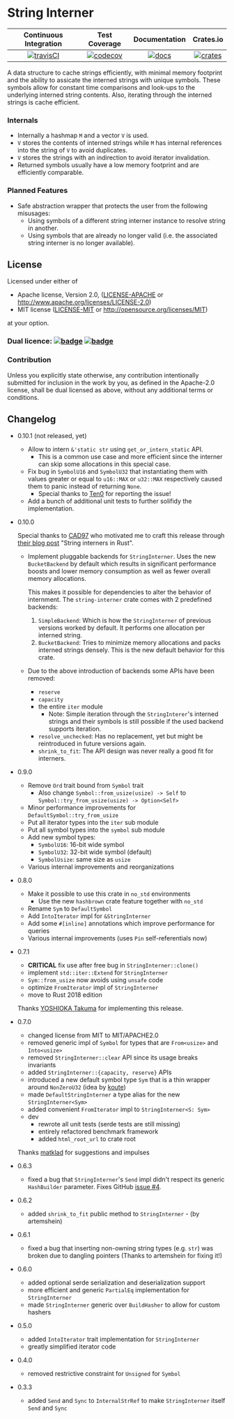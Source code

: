 # String Interner

| Continuous Integration |     Test Coverage    |  Documentation   |       Crates.io      |
|:----------------------:|:--------------------:|:----------------:|:--------------------:|
| [![travisCI][1]][2]    | [![codecov][5]][6]   | [![docs][9]][10] | [![crates][11]][12]  |

A data structure to cache strings efficiently, with minimal memory footprint and the ability to assicate
the interned strings with unique symbols.
These symbols allow for constant time comparisons and look-ups to the underlying interned string contents.
Also, iterating through the interned strings is cache efficient.

### Internals

- Internally a hashmap `M` and a vector `V` is used.
- `V` stores the contents of interned strings while `M` has internal references into the string of `V` to avoid duplicates.
- `V` stores the strings with an indirection to avoid iterator invalidation.
- Returned symbols usually have a low memory footprint and are efficiently comparable.

### Planned Features

- Safe abstraction wrapper that protects the user from the following misusages:
	- Using symbols of a different string interner instance to resolve string in another.
	- Using symbols that are already no longer valid (i.e. the associated string interner is no longer available).

## License

Licensed under either of

 * Apache license, Version 2.0, ([LICENSE-APACHE](LICENSE-APACHE) or http://www.apache.org/licenses/LICENSE-2.0)
 * MIT license ([LICENSE-MIT](LICENSE-MIT) or http://opensource.org/licenses/MIT)

at your option.

### Dual licence: [![badge][license-mit-badge]](LICENSE-MIT) [![badge][license-apache-badge]](LICENSE-APACHE)

### Contribution

Unless you explicitly state otherwise, any contribution intentionally submitted
for inclusion in the work by you, as defined in the Apache-2.0 license, shall be dual licensed as above, without any
additional terms or conditions.

## Changelog

- 0.10.1 (not released, yet)

	- Allow to intern `&'static str` using `get_or_intern_static` API.
		- This is a common use case and more efficient since the interner can
		  skip some allocations in this special case.
	- Fix bug in `SymbolU16` and `SymbolU32` that instantiating them with values
	  greater or equal to `u16::MAX` or `u32::MAX` respectively caused them to
	  panic instead of returning `None`.
	  - Special thanks to [Ten0](https://github.com/Ten0) for reporting the issue!
	- Add a bunch of additional unit tests to further solifidy the implementation.

- 0.10.0

	Special thanks to [CAD97](https://dev.to/cad97) who motivated me to craft this
	release through [their blog post](https://dev.to/cad97/string-interners-in-rust-797)
	"String interners in Rust".

	- Implement pluggable backends for `StringInterner`.
	  Uses the new `BucketBackend` by default which results in significant
	  performance boosts and lower memory consumption as well as fewer overall
	  memory allocations.

	  This makes it possible for dependencies to alter the behavior of internment.
	  The `string-interner` crate comes with 2 predefined backends:
		1. `SimpleBackend`: Which is how the `StringInterner` of previous versions
		   worked by default. It performs one allocation per interned string.
		2. `BucketBackend`: Tries to minimize memory allocations and packs
		   interned strings densely. This is the new default behavior for this crate.
	- Due to the above introduction of backends some APIs have been removed:
		- `reserve`
		- `capacity`
		- the entire `iter` module
			- Note: Simple iteration through the `StringInterer`'s interned strings
			        and their symbols is still possible if the used backend supports
			        iteration.
		- `resolve_unchecked`: Has no replacement, yet but might be reintroduced
		                       in future versions again.
		- `shrink_to_fit`: The API design was never really a good fit for interners.

- 0.9.0

	- Remove `Ord` trait bound from `Symbol` trait
		- Also change `Symbol::from_usize(usize) -> Self` to `Symbol::try_from_usize(usize) -> Option<Self>`
	- Minor performance improvements for `DefaultSymbol::try_from_usize`
	- Put all iterator types into the `iter` sub module
	- Put all symbol types into the `symbol` sub module
	- Add new symbol types:
		- `SymbolU16`: 16-bit wide symbol
		- `SymbolU32`: 32-bit wide symbol (default)
		- `SymbolUsize`: same size as `usize`
	- Various internal improvements and reorganizations

- 0.8.0

	- Make it possible to use this crate in `no_std` environments
		- Use the new `hashbrown` crate feature together with `no_std`
	- Rename `Sym` to `DefaultSymbol`
	- Add `IntoIterator` impl for `&StringInterner`
	- Add some `#[inline]` annotations which improve performance for queries
	- Various internal improvements (uses `Pin` self-referentials now)

- 0.7.1

	- **CRITICAL** fix use after free bug in `StringInterner::clone()`
	- implement `std::iter::Extend` for `StringInterner`
	- `Sym::from_usize` now avoids using `unsafe` code
	- optimize `FromIterator` impl of `StringInterner`
	- move to Rust 2018 edition

	Thanks [YOSHIOKA Takuma](https://github.com/lo48576) for implementing this release.

- 0.7.0

	- changed license from MIT to MIT/APACHE2.0
	- removed generic impl of `Symbol` for types that are `From<usize>` and `Into<usize>`
	- removed `StringInterner::clear` API since its usage breaks invariants
	- added `StringInterner::{capacity, reserve}` APIs
	- introduced a new default symbol type `Sym` that is a thin wrapper around `NonZeroU32` (idea by [koute][gh-user-koute])
	- made `DefaultStringInterner` a type alias for the new `StringInterner<Sym>`
	- added convenient `FromIterator` impl to `StringInterner<S: Sym>`
	- dev
		- rewrote all unit tests (serde tests are still missing)
		- entirely refactored benchmark framework
		- added `html_root_url` to crate root

	Thanks [matklad][gh-user-madklad] for suggestions and impulses

- 0.6.3

	- fixed a bug that `StringInterner`'s `Send` impl didn't respect its generic `HashBuilder` parameter. Fixes GitHub [issue #4][gh-issue-4].

- 0.6.2

	- added `shrink_to_fit` public method to `StringInterner` - (by artemshein)

- 0.6.1

	- fixed a bug that inserting non-owning string types (e.g. `str`) was broken due to dangling pointers (Thanks to artemshein for fixing it!)

- 0.6.0

	- added optional serde serialization and deserialization support
	- more efficient and generic `PartialEq` implementation for `StringInterner`
	- made `StringInterner` generic over `BuildHasher` to allow for custom hashers

- 0.5.0

	- added `IntoIterator` trait implementation for `StringInterner`
	- greatly simplified iterator code

- 0.4.0

	- removed restrictive constraint for `Unsigned` for `Symbol`

- 0.3.3

	- added `Send` and `Sync` to `InternalStrRef` to make `StringInterner` itself `Send` and `Sync`

[1]: https://github.com/Robbepop/string-interner/workflows/Rust%20-%20Continuous%20Integration/badge.svg?branch=master
[2]: https://github.com/Robbepop/string-interner/actions?query=workflow%3A%22Rust+-+Continuous+Integration%22+branch%3Amaster
[5]:  https://codecov.io/gh/robbepop/string-interner/branch/master/graph/badge.svg
[6]:  https://codecov.io/gh/Robbepop/string-interner/branch/master
[9]:  https://docs.rs/string-interner/badge.svg
[10]: https://docs.rs/string-interner
[11]: https://img.shields.io/crates/v/string-interner.svg
[12]: https://crates.io/crates/string-interner

[gh-issue-4]: (https://github.com/Robbepop/string-interner/issues/4)

[license-mit-badge]: https://img.shields.io/badge/license-MIT-blue.svg
[license-apache-badge]: https://img.shields.io/badge/license-APACHE-orange.svg

[gh-user-koute]: https://github.com/koute
[gh-user-madklad]: https://github.com/matklad
